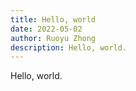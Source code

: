 ```yaml
---
title: Hello, world
date: 2022-05-02
author: Ruoyu Zhong
description: Hello, world.
---
```


Hello, world.
